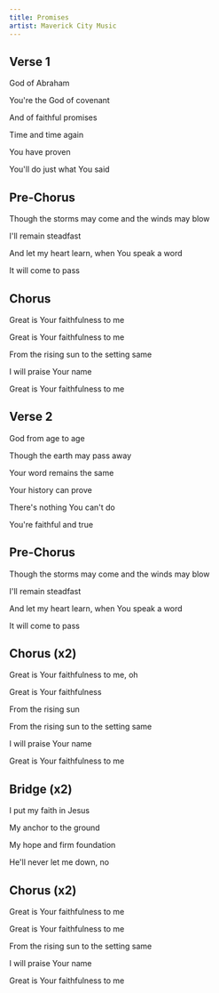 ```yaml
---
title: Promises
artist: Maverick City Music
---
```


## Verse 1

God of Abraham

You're the God of covenant

And of faithful promises

Time and time again

You have proven

You'll do just what You said

## Pre-Chorus

Though the storms may come and the winds may blow

I'll remain steadfast

And let my heart learn, when You speak a word

It will come to pass

## Chorus

Great is Your faithfulness to me

Great is Your faithfulness to me

From the rising sun to the setting same

I will praise Your name

Great is Your faithfulness to me

## Verse 2

God from age to age

Though the earth may pass away

Your word remains the same

Your history can prove

There's nothing You can't do

You're faithful and true

## Pre-Chorus

Though the storms may come and the winds may blow

I'll remain steadfast

And let my heart learn, when You speak a word

It will come to pass

## Chorus (x2)

Great is Your faithfulness to me, oh

Great is Your faithfulness

From the rising sun

From the rising sun to the setting same

I will praise Your name

Great is Your faithfulness to me

## Bridge (x2)

I put my faith in Jesus

My anchor to the ground

My hope and firm foundation

He'll never let me down, no

## Chorus (x2)

Great is Your faithfulness to me

Great is Your faithfulness to me

From the rising sun to the setting same

I will praise Your name

Great is Your faithfulness to me

